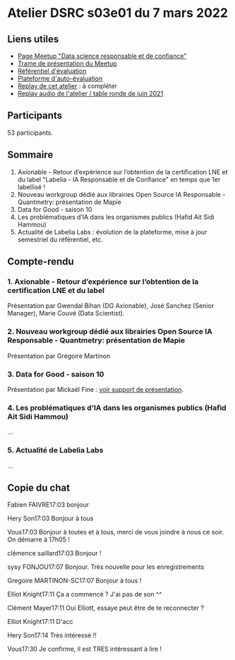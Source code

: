 # Atelier DSRC s03e01 du 7 mars 2022

## Liens utiles

- [Page Meetup "Data science responsable et de confiance"](https://www.meetup.com/fr-FR/data-science-responsable-et-de-confiance/)
- [Trame de présentation du Meetup](https://docs.google.com/presentation/d/1HIHlbeSoYqIKgo-gy3zlv3hv-SG8hzBQYoOGhKgbVSA/edit?usp=sharing)
- [Référentiel d'évaluation](https://github.com/LabeliaLabs/referentiel-evaluation-dsrc)
- [Plateforme d'auto-évaluation](https://assessment.labelia.org/)
- [Replay de cet atelier](#) : à compléter
- [Replay audio de l'atelier / table ronde de juin 2021](https://www.labelia.org/fr/replay-atelier-21062021)

## Participants

53 participants.

## Sommaire

1. Axionable - Retour d’expérience sur l’obtention de la certification LNE et du label "Labelia - IA Responsable et de Confiance" en temps que 1er labellisé !
1. Nouveau workgroup dédié aux librairies Open Source IA Responsable - Quantmetry: présentation de Mapie
1. Data for Good - saison 10
1. Les problématiques d’IA dans les organismes publics (Hafid Ait Sidi Hammou)
1. Actualité de Labelia Labs : évolution de la plateforme, mise à jour semestriel du référentiel, etc.

## Compte-rendu

### 1. Axionable - Retour d’expérience sur l’obtention de la certification LNE et du label

Présentation par Gwendal Bihan (DG Axionable), José Sanchez (Senior Manager), Marie Couvé (Data Scientist).

### 2. Nouveau workgroup dédié aux librairies Open Source IA Responsable - Quantmetry: présentation de Mapie

Présentation par Grégoire Martinon

### 3. Data for Good - saison 10

Présentation par Mickaël Fine : [voir support de présentation](https://docs.google.com/presentation/d/1HIHlbeSoYqIKgo-gy3zlv3hv-SG8hzBQYoOGhKgbVSA/edit?usp=sharing).

### 4. Les problématiques d’IA dans les organismes publics (Hafid Ait Sidi Hammou)

...

### 5. Actualité de Labelia Labs

...

## Copie du chat

Fabien FAIVRE17:03
bonjour

Hery Son17:03
Bonjour à tous

Vous17:03
Bonjour à toutes et à tous, merci de vous joindre à nous ce soir. On démarre à 17h05 !

clémence saillard17:03
Bonjour !

sysy FONJOU17:07
Bonjour. Très nouvelle pour les enregistrements

Gregoire MARTINON-SC17:07
Bonjour à tous !

Elliot Knight17:11
Ça a commencé ? J'ai pas de son ^^

Clément Mayer17:11
Oui Elliott, essaye peut être de te reconnecter ?

Elliot Knight17:11
D'acc

Hery Son17:14
Très intéressé !!

Vous17:30
Je confirme, il est TRES intéressant à lire !

